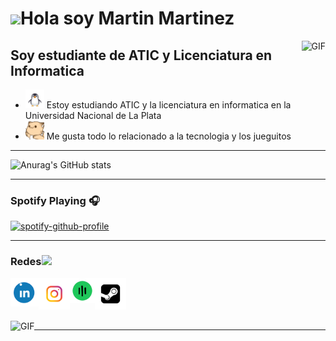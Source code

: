 # <img src="https://media.giphy.com/media/hvRJCLFzcasrR4ia7z/giphy.gif" width="21">Hola soy Martin Martinez

<img align="right" alt="GIF" height="160px" src="https://media.giphy.com/media/du3J3cXyzhj75IOgvA/giphy.gif" />

## Soy estudiante de ATIC y Licenciatura en Informatica   

- <a href="https://gifyu.com/image/SVdsV"><img src="https://github.com/martimartineez/martimartineez/blob/main/penguin.gif" width="30"></a> Estoy estudiando ATIC y la licenciatura en informatica en la Universidad Nacional de La Plata
- <a href="https://gifyu.com/image/SVdNO"><img src="https://github.com/martimartineez/martimartineez/blob/main/hyperkitty.gif" width="30" height="30"></a> Me gusta todo lo relacionado a la tecnologia y los jueguitos 










---

![Anurag's GitHub stats](https://github-readme-stats.vercel.app/api?username=martimartineez&show_icons=true&theme=algolia)

---





### Spotify Playing 🎧


[![spotify-github-profile](https://spotify-github-profile.vercel.app/api/view?uid=hntqme6aln21xygk3s92jwbx6&cover_image=true&theme=default&show_offline=true&background_color=121212&interchange=true)](https://spotify-github-profile.vercel.app/api/view?uid=hntqme6aln21xygk3s92jwbx6&redirect=true)



---

### Redes<a href="https://gifyu.com/image/Zy2f"><img src="https://github.com/milaan9/milaan9/blob/main/Handshake.gif" width="60"></a>


[<img align="left" alt="martimartineez | LinkedIn" width="45" height="45px" src="https://github.com/martimartineez/martimartineez/blob/main/linkdin.gif"/>][linkedin]
[<img align="left" alt="martimartineez | Instagram" width="50" height="50px" src="https://github.com/martimartineez/martimartineez/blob/main/Instagram.gif" />][instagram]
[<img align="left" alt="martimartineez | Spotify"  width="40" height="40px" src="https://github.com/martimartineez/martimartineez/blob/main/Spotify.gif" />][Spotify]
[<img align="left" alt="martimartineez | Steam"  width="50" height="50px" src="https://github.com/martimartineez/martimartineez/blob/main/Steam.gif" />][Steam]

<br />
<br />
<br />
<br />



<img  align="left" alt="GIF" height="160px" src="https://media.giphy.com/media/du3J3cXyzhj75IOgvA/giphy.gif" />




[instagram]: https://www.instagram.com/martimartineez
[linkedin]: https://www.linkedin.com/in/martimartineez/
[Spotify]: https://open.spotify.com/user/hntqme6aln21xygk3s92jwbx6?si=749202fc8f0b4213
[Steam]: https://steamcommunity.com/id/martimartineez/

----

